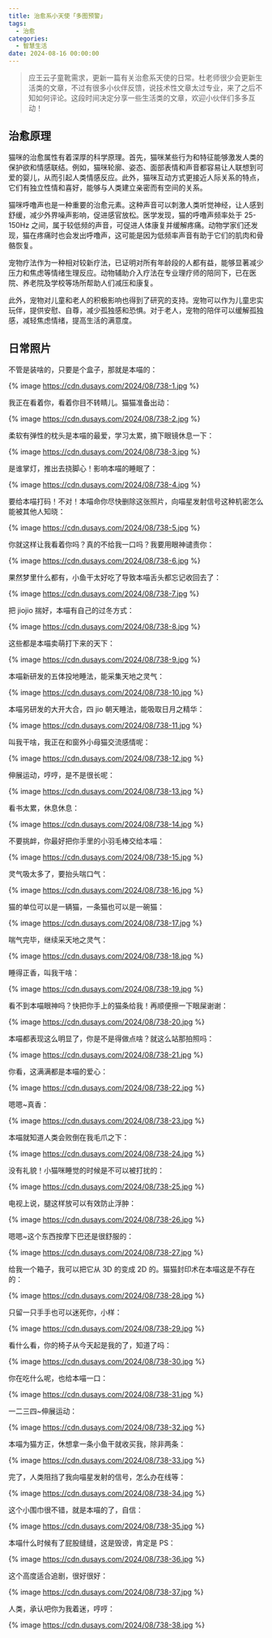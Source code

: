 ```yaml
---
title: 治愈系小天使「多图预警」
tags:
  - 治愈
categories:
  - 智慧生活
date: 2024-08-16 00:00:00
---
```


> 应王云子童靴需求，更新一篇有关治愈系天使的日常。杜老师很少会更新生活类的文章，不过有很多小伙伴反馈，说技术性文章太过专业，来了之后不知如何评论。这段时间决定分享一些生活类的文章，欢迎小伙伴们多多互动！

<!-- more -->

## 治愈原理

猫咪的治愈属性有着深厚的科学原理。首先，猫咪某些行为和特征能够激发人类的保护欲和情感联结。例如，猫咪轮廓、姿态、面部表情和声音都容易让人联想到可爱的婴儿，从而引起人类情感反应。此外，猫咪互动方式更接近人际关系的特点，它们有独立性情和喜好，能够与人类建立亲密而有空间的关系。

猫咪呼噜声也是一种重要的治愈元素。这种声音可以刺激人类听觉神经，让人感到舒缓，减少外界噪声影响，促进感官放松。医学发现，猫的呼噜声频率处于 25-150Hz 之间，属于较低频的声音，可促进人体康复并缓解疼痛。动物学家们还发现，猫在疼痛时也会发出呼噜声，这可能是因为低频率声音有助于它们的肌肉和骨骼恢复。

宠物疗法作为一种相对较新疗法，已证明对所有年龄段的人都有益，能够显著减少压力和焦虑等情绪生理反应。动物辅助介入疗法在专业理疗师的陪同下，已在医院、养老院及学校等场所帮助人们减压和康复。

此外，宠物对儿童和老人的积极影响也得到了研究的支持。宠物可以作为儿童忠实玩伴，提供安慰、自尊，减少孤独感和恐惧。对于老人，宠物的陪伴可以缓解孤独感，减轻焦虑情绪，提高生活的满意度。

## 日常照片

不管是装啥的，只要是个盒子，那就是本喵的：

{% image https://cdn.dusays.com/2024/08/738-1.jpg %}

我正在看着你，看着你目不转睛儿。猫猫准备出动：

{% image https://cdn.dusays.com/2024/08/738-2.jpg %}

柔软有弹性的枕头是本喵的最爱，学习太累，摘下眼镜休息一下：

{% image https://cdn.dusays.com/2024/08/738-3.jpg %}

是谁掌灯，推出去挠脚心！影响本喵的睡眠了：

{% image https://cdn.dusays.com/2024/08/738-4.jpg %}

要给本喵打码！不对！本喵命你尽快删除这张照片，向喵星发射信号这种机密怎么能被其他人知晓：

{% image https://cdn.dusays.com/2024/08/738-5.jpg %}

你就这样让我看着你吗？真的不给我一口吗？我要用眼神谴责你：

{% image https://cdn.dusays.com/2024/08/738-6.jpg %}

果然梦里什么都有，小鱼干太好吃了导致本喵舌头都忘记收回去了：

{% image https://cdn.dusays.com/2024/08/738-7.jpg %}

把 jiojio 揣好，本喵有自己的过冬方式：

{% image https://cdn.dusays.com/2024/08/738-8.jpg %}

这些都是本喵卖萌打下来的天下：

{% image https://cdn.dusays.com/2024/08/738-9.jpg %}

本喵新研发的五体投地睡法，能采集天地之灵气：

{% image https://cdn.dusays.com/2024/08/738-10.jpg %}

本喵另研发的大开大合，四 jio 朝天睡法，能吸取日月之精华：

{% image https://cdn.dusays.com/2024/08/738-11.jpg %}

叫我干啥，我正在和窗外小母猫交流感情呢：

{% image https://cdn.dusays.com/2024/08/738-12.jpg %}

伸展运动，哼哼，是不是很长呢：

{% image https://cdn.dusays.com/2024/08/738-13.jpg %}

看书太累，休息休息：

{% image https://cdn.dusays.com/2024/08/738-14.jpg %}

不要挑衅，你最好把你手里的小羽毛棒交给本喵：

{% image https://cdn.dusays.com/2024/08/738-15.jpg %}

灵气吸太多了，要抬头喘口气：

{% image https://cdn.dusays.com/2024/08/738-16.jpg %}

猫的单位可以是一辆猫，一条猫也可以是一碗猫：

{% image https://cdn.dusays.com/2024/08/738-17.jpg %}

喘气完毕，继续采天地之灵气：

{% image https://cdn.dusays.com/2024/08/738-18.jpg %}

睡得正香，叫我干啥：

{% image https://cdn.dusays.com/2024/08/738-19.jpg %}

看不到本喵眼神吗？快把你手上的猫条给我！再顺便擦一下眼屎谢谢：

{% image https://cdn.dusays.com/2024/08/738-20.jpg %}

本喵都表现这么明显了，你是不是得做点啥？就这么站那拍照吗：

{% image https://cdn.dusays.com/2024/08/738-21.jpg %}

你看，这满满都是本喵的爱心：

{% image https://cdn.dusays.com/2024/08/738-22.jpg %}

嗯嗯~真香：

{% image https://cdn.dusays.com/2024/08/738-23.jpg %}

本喵就知道人类会败倒在我毛爪之下：

{% image https://cdn.dusays.com/2024/08/738-24.jpg %}

没有礼貌！小猫咪睡觉的时候是不可以被打扰的：

{% image https://cdn.dusays.com/2024/08/738-25.jpg %}

电视上说，腿这样放可以有效防止浮肿：

{% image https://cdn.dusays.com/2024/08/738-26.jpg %}

嗯嗯~这个东西按摩下巴还是很舒服的：

{% image https://cdn.dusays.com/2024/08/738-27.jpg %}

给我一个箱子，我可以把它从 3D 的变成 2D 的。猫猫封印术在本喵这是不存在的：

{% image https://cdn.dusays.com/2024/08/738-28.jpg %}

只留一只手手也可以迷死你，小样：

{% image https://cdn.dusays.com/2024/08/738-29.jpg %}

看什么看，你的椅子从今天起是我的了，知道了吗：

{% image https://cdn.dusays.com/2024/08/738-30.jpg %}

你在吃什么呢，也给本喵一口：

{% image https://cdn.dusays.com/2024/08/738-31.jpg %}

一二三四~伸展运动：

{% image https://cdn.dusays.com/2024/08/738-32.jpg %}

本喵为猫方正，休想拿一条小鱼干就收买我，除非两条：

{% image https://cdn.dusays.com/2024/08/738-33.jpg %}

完了，人类阻挡了我向喵星发射的信号，怎么办在线等：

{% image https://cdn.dusays.com/2024/08/738-34.jpg %}

这个小围巾很不错，就是本喵的了，自信：

{% image https://cdn.dusays.com/2024/08/738-35.jpg %}

本喵什么时候有了屁股缝缝，这是毁谤，肯定是 PS：

{% image https://cdn.dusays.com/2024/08/738-36.jpg %}

这个高度适合追剧，很好很好：

{% image https://cdn.dusays.com/2024/08/738-37.jpg %}

人类，承认吧你为我着迷，哼哼：

{% image https://cdn.dusays.com/2024/08/738-38.jpg %}